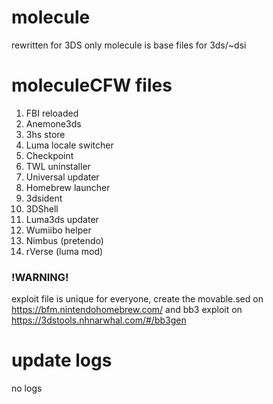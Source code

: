 # molecule
rewritten for 3DS only
molecule is base files for 3ds/~dsi

# moleculeCFW files

1. FBI reloaded
2. Anemone3ds
3. 3hs store
4. Luma locale switcher
5. Checkpoint
6. TWL uninstaller
7. Universal updater
8. Homebrew launcher
9. 3dsident
10. 3DShell
11. Luma3ds updater
13. Wumiibo helper
14. Nimbus (pretendo)
15. rVerse (luma mod)

### !WARNING!

exploit file is unique for everyone, create the movable.sed on https://bfm.nintendohomebrew.com/ and bb3 exploit on https://3dstools.nhnarwhal.com/#/bb3gen

# update logs
no logs
